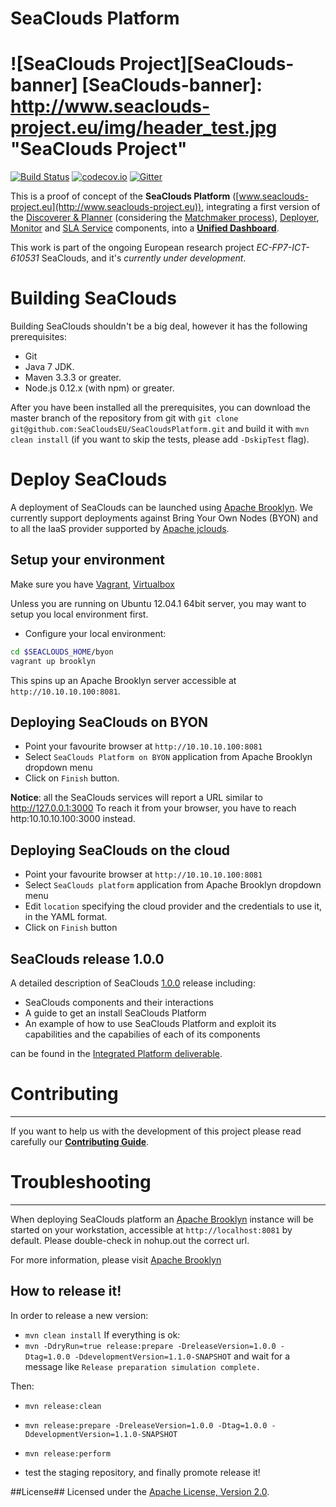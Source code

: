 SeaClouds Platform
==================
![SeaClouds Project][SeaClouds-banner]
[SeaClouds-banner]: http://www.seaclouds-project.eu/img/header_test.jpg  "SeaClouds Project"
==================
[![Build Status](https://api.travis-ci.org/SeaCloudsEU/SeaCloudsPlatform.svg?branch=master)](https://travis-ci.org/SeaCloudsEU/SeaCloudsPlatform)&nbsp;[![codecov.io](https://codecov.io/github/SeaCloudsEU/SeaCloudsPlatform/coverage.svg?branch=master)](https://codecov.io/github/SeaCloudsEU/SeaCloudsPlatform?branch=master)&nbsp;[![Gitter](https://badges.gitter.im/gitterHQ/gitter.svg)](https://gitter.im/SeaCloudsEU/SeaCloudsPlatform)

This is a proof of concept of the **SeaClouds Platform** ([www.seaclouds-project.eu](http://www.seaclouds-project.eu)), integrating a first version of the [Discoverer & Planner](../planner-branch/planner/) (considering the [Matchmaker process](../planner-branch/planner/matchmaker/)), [Deployer](./deployer/), [Monitor](./monitor/) and [SLA Service](https://github.com/SeaCloudsEU/sla-core/) components, into a [**Unified Dashboard**](./dashboard/src/main/webapp).


This work is part of the ongoing European research project *EC-FP7-ICT-610531* SeaClouds, and it's *currently under development*.

# Building SeaClouds
Building SeaClouds shouldn't be a big deal, however it has the following prerequisites:
- Git
- Java 7 JDK.
- Maven 3.3.3 or greater.
- Node.js 0.12.x (with npm) or greater.

After you have been installed all the prerequisites, you can download the master branch of the repository from git with `git clone git@github.com:SeaCloudsEU/SeaCloudsPlatform.git` and build it with `mvn clean install` (if you want to skip the tests, please add `-DskipTest` flag). 

# Deploy SeaClouds
A deployment of SeaClouds can be launched using [Apache Brooklyn](https://github.com/apache/brooklyn). We currently support deployments against Bring Your
Own Nodes (BYON) and to all the IaaS provider supported by [Apache jclouds](http://jclouds.org).

## Setup your environment

Make sure you have [Vagrant](https://www.vagrantup.com/), [Virtualbox](https://www.virtualbox.org/)

Unless you are running on Ubuntu 12.04.1 64bit server, you may want to setup you local environment first.

- Configure your local environment:
```bash
cd $SEACLOUDS_HOME/byon
vagrant up brooklyn
```
This spins up an Apache Brooklyn server accessible at `http://10.10.10.100:8081`.

## Deploying SeaClouds on BYON

- Point your favourite browser at `http://10.10.10.100:8081`
- Select `SeaClouds Platform on BYON` application from Apache Brooklyn dropdown menu
- Click on `Finish` button.

**Notice**: all the SeaClouds services will report a URL similar to http://127.0.0.1:3000
To reach it from your browser, you have to reach http:10.10.10.100:3000 instead.

## Deploying SeaClouds on the cloud

- Point your favourite browser at `http://10.10.10.100:8081`
- Select `SeaClouds platform` application from Apache Brooklyn dropdown menu
- Edit `location` specifying the cloud provider and the credentials to use it, in the YAML format.
- Click on `Finish` button


## SeaClouds release 1.0.0

A detailed description of SeaClouds [1.0.0](https://github.com/SeaCloudsEU/SeaCloudsPlatform/releases/tag/1.0.0) release including:
- SeaClouds components and their interactions
- A guide to get an install SeaClouds Platform
- An example of how to use SeaClouds Platform and exploit its capabilities and the capabilies of each of its components

can be found in the [Integrated Platform deliverable](https://drive.google.com/file/d/0B3naRHlVBGTEdmYySFVWSGdIYzA/view?usp=sharing).

# Contributing
-------------
If you want to help us with the development of this project please read carefully our [**Contributing Guide**](CONTRIBUTING.md). 

# Troubleshooting
-------------
When deploying SeaClouds platform an [Apache Brooklyn](http://brooklyn.io) instance will be started on your
workstation, accessible at `http://localhost:8081` by default. Please double-check in nohup.out the correct url.

For more information, please visit [Apache Brooklyn](https://brooklyn.incubator.apache.org/download/index.html)

How to release it!
-------------------
In order to release a new version:

- `mvn clean install` If everything is ok:
- `mvn -DdryRun=true release:prepare -DreleaseVersion=1.0.0 -Dtag=1.0.0 -DdevelopmentVersion=1.1.0-SNAPSHOT` and wait for a message like `Release preparation simulation complete.`

Then:
- `mvn release:clean`
- `mvn release:prepare -DreleaseVersion=1.0.0 -Dtag=1.0.0 -DdevelopmentVersion=1.1.0-SNAPSHOT`
- `mvn release:perform`

- test the staging repository, and finally promote release it!

##License##
Licensed under the [Apache License, Version 2.0](http://www.apache.org/licenses/LICENSE-2.0).

